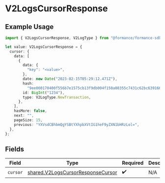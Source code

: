 # V2LogsCursorResponse

## Example Usage

```typescript
import { V2LogsCursorResponse, V2LogType } from "@formance/formance-sdk/sdk/models/shared";

let value: V2LogsCursorResponse = {
  cursor: {
    data: [
      {
        data: {
          "key": "<value>",
        },
        date: new Date("2023-02-15T05:29:12.471Z"),
        hash:
          "9ee060170400f556b7e1575cb13f9db004f150a08355c7431c62bc639166431e",
        id: BigInt("1234"),
        type: V2LogType.NewTransaction,
      },
    ],
    hasMore: false,
    next: "",
    pageSize: 15,
    previous: "YXVsdCBhbmQgYSBtYXhpbXVtIG1heF9yZXN1bHRzLol=",
  },
};
```

## Fields

| Field                                                                                         | Type                                                                                          | Required                                                                                      | Description                                                                                   |
| --------------------------------------------------------------------------------------------- | --------------------------------------------------------------------------------------------- | --------------------------------------------------------------------------------------------- | --------------------------------------------------------------------------------------------- |
| `cursor`                                                                                      | [shared.V2LogsCursorResponseCursor](../../../sdk/models/shared/v2logscursorresponsecursor.md) | :heavy_check_mark:                                                                            | N/A                                                                                           |
